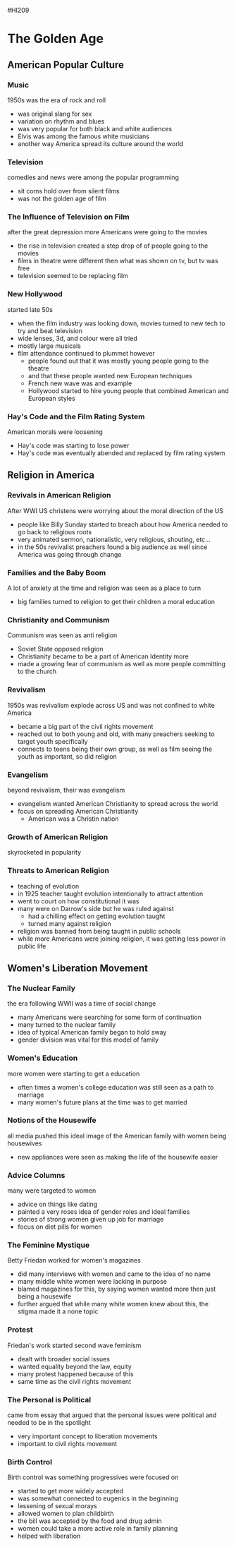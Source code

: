 #HI209 

# The Golden Age

## American Popular Culture

### Music

1950s was the era of rock and roll
- was original slang for sex
- variation on rhythm and blues
- was very popular for both black and white audiences
- Elvis was among the famous white musicians
- another way America spread its culture around the world

### Television

comedies and news were among the popular programming
- sit coms hold over from silent films
- was not the golden age of film

### The Influence of Television on Film

after the great depression more Americans were going to the movies
- the rise in television created a step drop of of people going to the movies
- films in theatre were different then what was shown on tv, but tv was free
- television seemed to be replacing film

### New Hollywood

started late 50s
- when the film industry was looking down, movies turned to new tech to try and beat television
- wide lenses, 3d, and colour were all tried
- mostly large musicals
- film attendance continued to plummet however
	- people found out that it was mostly young people going to the theatre
	- and that these people wanted new European techniques
	- French new wave was and example
	- Hollywood started to hire young people that combined American and European styles

### Hay's Code and the Film Rating System

American morals were loosening
- Hay's code was starting to lose power
- Hay's code was eventually abended and replaced by film rating system


## Religion in America 

### Revivals in American Religion

After WWI US christens were worrying about the moral direction of the US
- people like Billy Sunday started to breach about how America needed to go back to religious roots
- very animated sermon, nationalistic, very religious, shouting, etc...
- in the 50s revivalist preachers found a big audience as well since America was going through change

### Families and the Baby Boom

A lot of anxiety at the time and religion was seen as a place to turn
- big families turned to religion to get their children a moral education

### Christianity and Communism

Communism was seen as anti religion
- Soviet State opposed religion
- Christianity became to be a part of American Identity more
- made a growing fear of communism as well as more people committing to the church

### Revivalism

1950s was revivalism explode across US and was not confined to white America
- became a big part of the civil rights movement
- reached out to both young and old, with many preachers seeking to target youth specifically
- connects to teens being their own group, as well as film seeing the youth as important, so did religion

### Evangelism

beyond revivalism, their was evangelism
- evangelism wanted American Christianity to spread across the world
- focus on spreading American Christianity
	- American was a Christin nation 

### Growth of American Religion

skyrocketed in popularity

### Threats to American Religion

- teaching of evolution
- in 1925 teacher taught evolution intentionally to attract attention 
- went to court on how constitutional it was
- many were on Darrow's side but he was ruled against
	- had a chilling effect on getting evolution taught
	- turned many against religion
- religion was banned from being taught in public schools
- while more Americans were joining religion, it was getting less power in public life

 
## Women's Liberation Movement

### The Nuclear Family

the era following WWII was a time of social change
- many Americans were searching for some form of continuation
- many turned to the nuclear family
- idea of typical American family began to hold sway
- gender division was vital for this model of family 

### Women's Education

more women were starting to get a education
- often times a women's college education was still seen as a path to marriage
- many women's future plans at the time was to get married

### Notions of the Housewife

all media pushed this ideal image of the American family with women being housewives
- new appliances were seen as making the life of the housewife easier

### Advice Columns

many were targeted to women
- advice on things like dating
- painted a very roses idea of gender roles and ideal families
- stories of strong women given up job for marriage
- focus on diet pills for women

### The Feminine Mystique

Betty Friedan worked for women's magazines
- did many interviews with women and came to the idea of no name
- many middle white women were lacking in purpose
- blamed magazines for this, by saying women wanted more then just being a housewife
- further argued that while many white women knew about this, the stigma made it a none topic

### Protest

Friedan's work started second wave feminism
- dealt with broader social issues 
- wanted equality beyond the law, equity
- many protest happened because of this
- same time as the civil rights movement

### The Personal is Political

came from essay that argued that the personal issues were political and needed to be in the spotlight
- very important concept to liberation movements
- important to civil rights movement

### Birth Control

Birth control was something progressives were focused on
- started to get more widely accepted
- was somewhat connected to eugenics in the beginning
- lessening of sexual morays
- allowed women to plan childbirth
- the bill was accepted by the food and drug admin
- women could take a more active role in family planning
- helped with liberation    